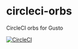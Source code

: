 # circleci-orbs

CircleCI orbs for Gusto

[![CircleCI](https://circleci.com/gh/Gusto/circleci-orbs.svg?style=shield&circle-token=7af000b54a3ff3b68f5288871aa5cb02ef662cd3)](https://circleci.com/gh/Gusto/circleci-orbs)
